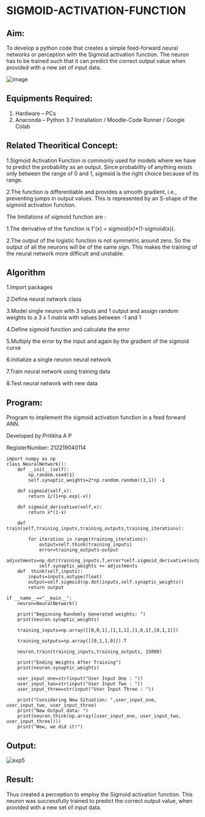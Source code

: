 # SIGMOID-ACTIVATION-FUNCTION
## Aim:
  To develop a python code that creates a simple feed-forward neural networks or perception with the Sigmoid activation function. The neuron has to be trained such that it can predict the correct output value when provided with a new set of input data.
  
 ![image](https://user-images.githubusercontent.com/93023609/162692440-f59e7ad2-0414-4ddb-8640-fede7a0655f2.png)

## Equipments Required:
1. Hardware – PCs
2. Anaconda – Python 3.7 Installation / Moodle-Code Runner / Google Colab

## Related Theoritical Concept:
1.Sigmoid Activation Function is commonly used for models where we have to predict the probability as an output. Since probability of anything exists only between the range of 0 and 1, sigmoid is the right choice because of its range.

2.The function is differentiable and provides a smooth gradient, i.e., preventing jumps in output values. This is represented by an S-shape of the sigmoid activation function.

The limitations of sigmoid function are :

1.The derivative of the function is f'(x) = sigmoid(x)*(1-sigmoid(x)).

2.The output of the logistic function is not symmetric around zero. So the output of all the neurons will be of the same sign. This makes the training of the neural network more difficult and unstable.

## Algorithm

1.Import packages

2.Define neural network class

3.Model single neuron with 3 inputs and 1 output and assign random weights to a 3 x 1 matrix       with values between -1 and 1

4.Define sigmoid function and calculate the error

5.Multiply the error by the input and again by the gradient of the sigmoid curve

6.Initialize a single neuron neural network

7.Train neural network using training data

8.Test neural network with new data


## Program:

Program to implement the sigmoid activation function in a feed forward ANN.

Developed by:Pritikha A P

RegisterNumber: 212219040114

```python3
import numpy as np
class NeuralNetwork():
    def __init__(self):
        np.random.seed(1)
        self.synaptic_weights=2*np.random.random((3,1)) -1
        
    def sigmoid(self,x):
        return 1/(1+np.exp(-x))
    
    def sigmoid_derivative(self,x):
        return x*(1-x)
    
    def train(self,training_inputs,training_outputs,training_iterations):
        
        for iteration in range(training_iterations):
            output=self.think(training_inputs)
            error=training_outputs-output
            adjustments=np.dot(training_inputs.T,error*self.sigmoid_derivative(output))
            self.synaptic_weights += adjustments
    def  think(self,inputs):
        inputs=inputs.astype(float)
        output=self.sigmoid(np.dot(inputs,self.synaptic_weights))
        return output

if __name__=="__main__":
    neuron=NeuralNetwork()
    
    print("Beginning Randomly Generated weights: ")
    print(neuron.synaptic_weights)
    
    training_inputs=np.array([[0,0,1],[1,1,1],[1,0,1],[0,1,1]])
    
    training_outputs=np.array([[0,1,1,0]]).T
    
    neuron.train(training_inputs,training_outputs, 15000)
    
    print("Ending Weights After Training")
    print(neuron.synaptic_weights)
    
    user_input_one=str(input("User Input One : "))
    user_input_two=str(input("User Input Two : "))
    user_input_three=str(input("User Input Three : "))
    
    print("Considering New Situation: ",user_input_one, user_input_two, user_input_three)
    print("New Output data: ")
    print(neuron.think(np.array([user_input_one, user_input_two, user_input_three])))
    print("Wow, we did it!")
  ```


## Output:
![exp5](https://user-images.githubusercontent.com/78891075/168635352-8c3092bc-17c7-45a6-96f0-8171e1789a10.png)



## Result:
  Thus created a perception to employ the Sigmoid activation function. This neuron was successfully trained to predict the correct output value, when provided with a new set of input data.
